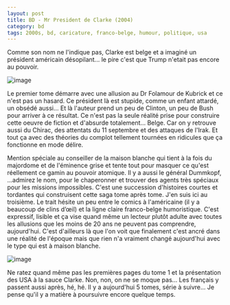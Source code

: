 ```yaml
---
layout: post
title: BD - Mr President de Clarke (2004)
category: bd
tags: 2000s, bd, caricature, franco-belge, humour, politique, usa
---
```

Comme son nom ne l'indique pas, Clarke est belge et a imaginé un président américain désopilant... le pire c'est que Trump n'etait pas encore au pouvoir.

![image](https://filedn.eu/llqi9IBxlYouGRXYG2xlROb/img/2019/mrpresident1.jpg)

Le premier tome démarre avec une allusion au Dr Folamour de Kubrick et ce n'est pas un hasard. Ce président là est stupide, comme un enfant attardé, un obsédé aussi... Et là l'auteur prend un peu de Clinton, un peu de Bush pour arriver à ce résultat. Ce n'est pas la seule réalité prise pour construire cette oeuvre de fiction et d'absurde totalement... Belge. Car on y retrouve aussi du Chirac, des attentats du 11 septembre et des attaques de l'Irak. Et tout ça avec des théories du complot tellement tournées en ridicules que ça fonctionne en mode délire.

Mention spéciale au conseiller de la maison blanche qui tient à la fois du majordome et de l'éminence grise et tente tout pour masquer ce qu'est réellement ce gamin au pouvoir atomique. Il y a aussi le général Dummkopf, ...admirez le nom, pour le chaperonner et trouver des agents très spéciaux pour les missions impossibles. C'est une succession d'histoires courtes et tordantes qui construisent cette saga tome après tome. J'en suis ici au troisième. Le trait hésite un peu entre le comics à l'américaine (il y a beaucoup de clins d’œil) et la ligne claire franco-belge humoristique. C'est expressif, lisible et ça vise quand même un lecteur plutôt adulte avec toutes les allusions que les moins de 20 ans ne peuvent pas comprendre, aujourd'hui. C'est d'ailleurs là que l'on voit que finalement c'est ancré dans une réalité de l'époque mais que rien n'a vraiment changé aujourd'hui avec le type qui est à maison blanche.

![image](https://filedn.eu/llqi9IBxlYouGRXYG2xlROb/img/2019/mrpresident2.jpg)

Ne ratez quand même pas les premières pages du tome 1 et la présentation des USA à la sauce Clarke. Non, non, on ne se moque pas... Les français y passent aussi après, hé, hé. Il y a aujourd'hui 5 tomes, série à suivre... Je pense qu'il y a matière à poursuivre encore quelque temps. 
